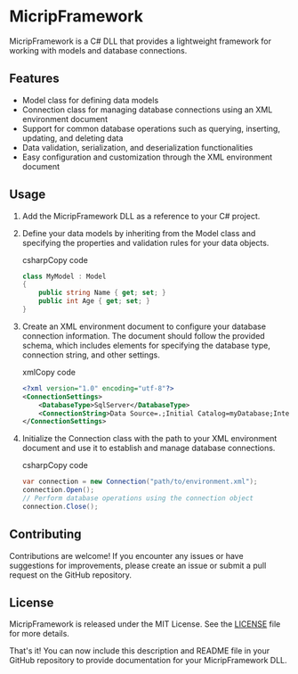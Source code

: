 MicripFramework
===============

MicripFramework is a C# DLL that provides a lightweight framework for working with models and database connections.

Features
--------

-   Model class for defining data models
-   Connection class for managing database connections using an XML environment document
-   Support for common database operations such as querying, inserting, updating, and deleting data
-   Data validation, serialization, and deserialization functionalities
-   Easy configuration and customization through the XML environment document

Usage
-----

1.  Add the MicripFramework DLL as a reference to your C# project.

2.  Define your data models by inheriting from the Model class and specifying the properties and validation rules for your data objects.

    csharpCopy code

    ```c#
    class MyModel : Model
    {
        public string Name { get; set; }
        public int Age { get; set; }
    }
    ```

3.  Create an XML environment document to configure your database connection information. The document should follow the provided schema, which includes elements for specifying the database type, connection string, and other settings.

    xmlCopy code

    ```xml
    <?xml version="1.0" encoding="utf-8"?>
    <ConnectionSettings>
        <DatabaseType>SqlServer</DatabaseType>
        <ConnectionString>Data Source=.;Initial Catalog=myDatabase;Integrated Security=True</ConnectionString>
    </ConnectionSettings>
    ```

4.  Initialize the Connection class with the path to your XML environment document and use it to establish and manage database connections.

    csharpCopy code

    ```c#
    var connection = new Connection("path/to/environment.xml");
    connection.Open();
    // Perform database operations using the connection object
    connection.Close();
    ```

Contributing
------------

Contributions are welcome! If you encounter any issues or have suggestions for improvements, please create an issue or submit a pull request on the GitHub repository.

License
-------

MicripFramework is released under the MIT License. See the [LICENSE](https://chat.openai.com/LICENSE) file for more details.

That's it! You can now include this description and README file in your GitHub repository to provide documentation for your MicripFramework DLL.
